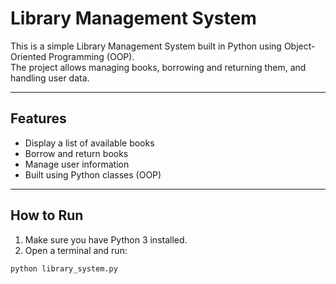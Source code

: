 # Library Management System 

This is a simple Library Management System built in Python using Object-Oriented Programming (OOP).  
The project allows managing books, borrowing and returning them, and handling user data.

---

##  Features

- Display a list of available books
- Borrow and return books
- Manage user information
- Built using Python classes (OOP)

---

##  How to Run

1. Make sure you have Python 3 installed.
2. Open a terminal and run:

```bash
python library_system.py

